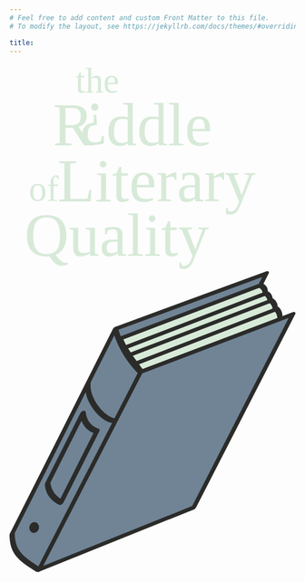 ```yaml
---
# Feel free to add content and custom Front Matter to this file.
# To modify the layout, see https://jekyllrb.com/docs/themes/#overriding-theme-defaults

title:
---
```

<svg id="riddle_title_logo" viewBox="0 0 1633.32 1188.37">
<!-- orignal dimensions: 1499px x 1091px -->
<!-- Initial font: Abril Fatface -->
 <defs>
  <style type="text/css">
   <![CDATA[
      @import url('https://fonts.googleapis.com/css2?family=Odibee+Sans&display=swap');
    .fil0 {fill:#D7EAD8}
    .fnt0 {font-weight:normal;font-size:204.86px;font-family:'Odibee Sans'}
    .fnt1 {font-weight:normal;font-size:351.19px;font-family:'Odibee Sans'}
   ]]>
  </style>
 </defs>
 <g id="riddle_title">
  <text x="376.41" y="170.00"  class="fil0 fnt0">the</text>
  <text x="247.00" y="468.34"  class="fil0 fnt1">R</text>
  <text x="401.36" y="394.59"  class="fil0 fnt1">¿</text>
  <text x="552.54" y="468.34"  class="fil0 fnt1">ddle</text>
  <text x="110.00" y="788.61"  class="fil0 fnt0">of</text>
  <text x="273.51" y="789.36"  class="fil0 fnt1">Literary</text>
  <text x="85.23" y="1100.57"  class="fil0 fnt1">Quality</text>
 </g>
</svg>

<svg id="riddle_title_book" viewBox="0 0 169.34 178.56">
 <defs>
  <style type="text/css">
   <![CDATA[
    .fil4 {fill:#2B2B2A}
    .fil0 {fill:#D7EAD8}
    .fil2 {fill:#708495}
    .fil1 {fill:#2B2B2A;fill-rule:nonzero}
    .fil3 {fill:#2B2B2A;fill-rule:nonzero}
   ]]>
  </style>
 </defs>
 <g id="Layer_x0020_1">
  <metadata id="CorelCorpID_0Corel-Layer"/>
  <g>
   <polygon class="fil0" points="78.29,58.71 160.86,27.62 148.55,8.42 65.63,38.54 68.72,44.93 72.87,51.31 "/>
   <path id="1" class="fil1" d="M160.88 27.08l0.6 0.09 -0.64 0.99 -82.58 31.09 0.05 -1.08 82.57 -31.09zm0.6 0.09l0.39 0.6 -1.03 0.39 0.64 -0.99zm-13.54 -18.3l0.65 -1 0.58 0.1 12.31 19.2 -1.24 0.9 -12.3 -19.2zm0.65 -1l0.42 -0.15 0.16 0.25 -0.58 -0.1zm-82.99 31.21l-0.6 -0.12 0.67 -0.97 82.92 -30.12 -0.07 1.09 -82.92 30.12zm-0.6 -0.12l-0.3 -0.62 0.97 -0.35 -0.67 0.97zm4.36 5.55l-1.26 0.87 -0.01 -0.04 -3.09 -6.38 1.27 -0.84 3.09 6.39zm-1.26 0.87l-0.01 -0.02 0 -0.02 0.01 0.04zm5.39 5.48l-1.22 0.92 -0.01 -0.02 -4.16 -6.38 1.24 -0.91 4.15 6.39zm-1.22 0.92l-0.01 -0.02 0 0.01 0.01 0.01zm6.62 6.47l-0.63 1 -0.58 -0.07 -5.41 -7.4 1.21 -0.93 5.41 7.4zm-0.63 1l-0.41 0.16 -0.17 -0.23 0.58 0.07z"/>
  </g>
  <g>
   <polygon class="fil2" points="10.15,172.86 17.13,177.59 77.36,60.35 69.6,50.5 64.64,41.41 62.08,35.31 1.53,155.71 2.75,163.39 5.38,168.2 "/>
   <path id="1" class="fil1" d="M17.66 177.06l0.06 0.54 -1.13 0.52 -6.97 -4.73 1.07 -1.06 6.97 4.73zm0.06 0.54l-0.49 0.96 -0.64 -0.44 1.13 -0.52zm59.04 -117.26l1.2 -0.46 -0.01 0.48 -60.23 117.24 -1.19 -0.02 60.23 -117.24zm1.2 -0.46l0.14 0.18 -0.15 0.3 0.01 -0.48zm-8.96 -8.9l-0.03 -0.04 1.23 -0.91 7.76 9.85 -1.21 0.94 -7.75 -9.84zm0 0l-0.02 -0.02 -0.01 -0.02 0.03 0.04zm-4.99 -9.14l-0.01 -0.02 1.27 -0.84 4.96 9.09 -1.26 0.87 -4.96 -9.1zm0 0l-0.01 -0.01 0 -0.01 0.01 0.02zm-2.57 -6.12l0.04 -0.41 1.24 -0.4 2.56 6.1 -1.28 0.81 -2.56 -6.1zm0.04 -0.41l0.77 -1.52 0.47 1.12 -1.24 0.4zm-59.35 120.4l-1.26 0.33 0.07 -0.33 60.54 -120.4 1.19 0 -60.54 120.4zm-1.26 0.33l-0.02 -0.15 0.09 -0.18 -0.07 0.33zm2.54 7.02l-1.29 0.76 -0.03 -0.1 -1.22 -7.68 1.32 -0.66 1.22 7.68zm-1.29 0.76l-0.02 -0.04 -0.01 -0.06 0.03 0.1zm3.89 3.95l-1.21 0.93 -0.05 -0.07 -2.63 -4.81 1.26 -0.86 2.63 4.81zm-1.21 0.93l-0.03 -0.03 -0.02 -0.04 0.05 0.07zm5.93 3.66l-1.11 1.03 -0.04 -0.03 -4.78 -4.66 1.16 -1 4.77 4.66zm-1.11 1.03l-0.03 -0.01 -0.01 -0.02 0.04 0.03z"/>
  </g>
  <polygon class="fil2" points="63.05,33.63 64.72,40.29 148.37,8.79 152.01,1.5 "/>
  <g>
   <path class="fil1" d="M0.41 155.23l2.73 0c-0.38,0.75 -1.3,1.37 -2.05,1.37 -0.76,-0.01 -1.06,-0.62 -0.68,-1.37zm60.85 -121.01l1.44 -1.25 1.3 1.25 -60.86 121.01 -2.73 0 60.85 -121.01zm2.74 0l-2.74 0c0.38,-0.76 1.3,-1.37 2.06,-1.37 0.75,0 1.06,0.61 0.68,1.37zm88.16 -34.1l1.31 1.25 -1.44 1.25 -89.47 32.85 0.14 -2.5 89.46 -32.85zm-0.13 2.5l0.13 -2.5c0.85,-0.31 1.5,0 1.47,0.69 -0.04,0.69 -0.75,1.5 -1.6,1.81zm-2.11 5.8l-2.49 1.28 -0.24 -1.28 3.54 -7.05 2.74 0 -3.55 7.05zm-2.73 0l2.73 0c-0.38,0.75 -1.3,1.37 -2.05,1.37 -0.76,0 -1.06,-0.62 -0.68,-1.37zm3.07 5.77l-0.41 -0.75 0.01 -0.14 0.01 -0.15 0 -0.14 -0.01 -0.14 -0.01 -0.14 -0.01 -0.14 -0.02 -0.14 -0.02 -0.13 -0.03 -0.13 -0.04 -0.13 -0.04 -0.12 -0.04 -0.13 -0.05 -0.12 -0.06 -0.12 -0.06 -0.12 -0.07 -0.12 -0.07 -0.12 -0.08 -0.11 -0.08 -0.11 -0.1 -0.11 -0.1 -0.11 -0.1 -0.11 -0.11 -0.11 -0.12 -0.1 -0.13 -0.1 -0.13 -0.1 -0.14 -0.1 -0.15 -0.09 -0.15 -0.1 -0.17 -0.09 -0.17 -0.08 -0.18 -0.09 2.25 -2.56 0.22 0.1 0.21 0.11 0.21 0.11 0.19 0.12 0.19 0.12 0.18 0.13 0.18 0.13 0.16 0.13 0.16 0.14 0.15 0.14 0.14 0.15 0.14 0.15 0.12 0.15 0.12 0.16 0.11 0.16 0.11 0.16 0.09 0.17 0.09 0.17 0.08 0.18 0.08 0.18 0.06 0.18 0.06 0.18 0.05 0.19 0.04 0.19 0.04 0.2 0.03 0.2 0.02 0.19 0.01 0.21 0.01 0.2 0 0.21 -0.01 0.21 -0.01 0.21 -0.4 -0.74 -2.25 2.56zm-0.41 -0.75l3.06 -1.07c-0.05,0.7 -0.78,1.5 -1.62,1.8 -0.85,0.29 -1.49,-0.03 -1.44,-0.73zm3.29 4.98l-0.39 -0.61 -0.01 -0.15 -0.01 -0.15 -0.02 -0.15 -0.02 -0.14 -0.03 -0.15 -0.03 -0.13 -0.03 -0.14 -0.04 -0.13 -0.04 -0.13 -0.05 -0.13 -0.05 -0.13 -0.05 -0.12 -0.06 -0.12 -0.07 -0.12 -0.07 -0.12 -0.07 -0.11 -0.08 -0.12 -0.08 -0.11 -0.08 -0.1 -0.1 -0.11 -0.09 -0.1 -0.11 -0.1 -0.1 -0.1 -0.11 -0.09 -0.12 -0.09 -0.12 -0.09 -0.13 -0.09 -0.13 -0.09 -0.14 -0.08 -0.15 -0.08 -0.15 -0.08 -0.15 -0.07 2.25 -2.56 0.19 0.09 0.19 0.1 0.19 0.1 0.18 0.11 0.17 0.11 0.16 0.11 0.16 0.12 0.16 0.12 0.15 0.13 0.14 0.13 0.13 0.13 0.13 0.14 0.13 0.14 0.12 0.14 0.11 0.15 0.1 0.15 0.1 0.16 0.1 0.16 0.08 0.16 0.09 0.17 0.07 0.17 0.07 0.17 0.07 0.18 0.05 0.18 0.05 0.18 0.05 0.19 0.04 0.19 0.04 0.18 0.03 0.2 0.02 0.2 0.02 0.2 0.01 0.2 -0.39 -0.62 -2.28 2.55zm-0.39 -0.61l3.06 -1.32c0.03,0.66 -0.63,1.49 -1.47,1.86 -0.85,0.36 -1.56,0.12 -1.59,-0.54zm3.54 5.62l-0.51 -0.69 -0.01 -0.19 -0.01 -0.2 -0.02 -0.19 -0.02 -0.18 -0.03 -0.18 -0.03 -0.17 -0.04 -0.18 -0.04 -0.16 -0.05 -0.17 -0.05 -0.15 -0.06 -0.16 -0.06 -0.15 -0.07 -0.15 -0.07 -0.14 -0.07 -0.14 -0.08 -0.13 -0.09 -0.13 -0.09 -0.13 -0.09 -0.12 -0.1 -0.12 -0.1 -0.12 -0.11 -0.11 -0.11 -0.11 -0.12 -0.11 -0.12 -0.1 -0.13 -0.1 -0.13 -0.1 -0.14 -0.09 -0.14 -0.09 -0.15 -0.08 -0.15 -0.09 -0.16 -0.08 2.28 -2.55 0.2 0.1 0.19 0.11 0.19 0.11 0.18 0.11 0.17 0.12 0.18 0.13 0.16 0.12 0.16 0.14 0.15 0.14 0.15 0.14 0.14 0.15 0.14 0.15 0.13 0.16 0.12 0.16 0.12 0.17 0.11 0.17 0.11 0.18 0.1 0.18 0.09 0.19 0.09 0.19 0.08 0.2 0.07 0.2 0.07 0.21 0.06 0.21 0.06 0.22 0.05 0.22 0.04 0.22 0.03 0.23 0.03 0.24 0.02 0.23 0.02 0.25 0.01 0.25 -0.51 -0.69 -2.04 2.65zm-0.51 -0.69l3.06 -1.27c0.02,0.66 -0.65,1.49 -1.5,1.84 -0.84,0.36 -1.54,0.1 -1.56,-0.57zm2.79 4.95l0 -0.12 0 -0.12 -0.02 -0.14 -0.01 -0.14 -0.02 -0.15 -0.03 -0.16 -0.03 -0.16 -0.04 -0.17 -0.04 -0.16 -0.05 -0.17 -0.06 -0.17 -0.05 -0.18 -0.07 -0.17 -0.07 -0.17 -0.07 -0.17 -0.08 -0.16 -0.08 -0.17 -0.09 -0.15 -0.09 -0.16 -0.09 -0.15 -0.1 -0.14 -0.1 -0.14 -0.11 -0.12 -0.11 -0.12 -0.11 -0.12 -0.11 -0.1 -0.11 -0.09 -0.11 -0.08 -0.11 -0.07 -0.11 -0.06 -0.11 -0.05 -0.1 -0.03 2.04 -2.65 0.23 0.09 0.22 0.09 0.2 0.11 0.2 0.13 0.18 0.13 0.17 0.14 0.16 0.15 0.16 0.16 0.15 0.16 0.14 0.17 0.13 0.18 0.13 0.18 0.12 0.19 0.11 0.19 0.11 0.2 0.1 0.2 0.1 0.2 0.09 0.21 0.08 0.2 0.08 0.21 0.07 0.21 0.06 0.2 0.06 0.21 0.05 0.21 0.05 0.21 0.04 0.2 0.04 0.2 0.02 0.2 0.03 0.2 0.01 0.19 0.01 0.19 0 0.19 -3.06 1.21zm0 0l3.06 -1.21c-0.01,0.68 -0.7,1.5 -1.54,1.84 -0.85,0.33 -1.53,0.05 -1.52,-0.63z"/>
  </g>
  <g>
   <polygon class="fil2" points="17.43,177 109.12,140.11 167.81,25.55 77.66,59.75 "/>
   <path id="1" class="fil1" d="M109.12 138.89l1.36 1.23 -1.36 1.21 -91.69 36.89 -0.01 -2.45 91.7 -36.88zm0 2.44l0 -2.44c0.84,-0.34 1.53,-0.07 1.53,0.6 0,0.68 -0.69,1.5 -1.53,1.84zm57.33 -115.8l1.4 -1.22 1.32 1.25 -58.69 114.56 -2.72 -0.03 58.69 -114.56zm2.72 0.03l-2.72 -0.03c0.38,-0.75 1.31,-1.36 2.06,-1.35 0.75,0.01 1.04,0.63 0.66,1.38zm-91.56 35.43l-1.31 -1.25 1.4 -1.23 90.15 -34.2 -0.09 2.48 -90.15 34.2zm0.09 -2.48l-0.09 2.48c-0.84,0.32 -1.51,0.03 -1.48,-0.66 0.02,-0.68 0.72,-1.5 1.57,-1.82zm-58.91 118.5l-1.36 1.21 -1.36 -1.24 60.23 -117.24 2.72 0.03 -60.23 117.24zm-2.72 -0.03l2.72 0.03c-0.39,0.76 -1.32,1.36 -2.07,1.35 -0.75,0 -1.04,-0.63 -0.65,-1.38z"/>
  </g>
  <g>
   <polygon class="fil1" points="76.32,60.89 75.68,60.22 75.05,59.54 74.42,58.85 73.81,58.16 73.21,57.46 72.61,56.75 72.03,56.04 71.45,55.31 70.89,54.58 70.34,53.84 69.79,53.08 69.26,52.32 68.74,51.56 68.23,50.78 67.73,49.99 67.24,49.19 66.77,48.39 66.3,47.57 65.85,46.75 65.41,45.91 64.98,45.06 64.57,44.21 64.17,43.34 63.78,42.47 63.4,41.58 63.03,40.68 62.68,39.77 62.34,38.85 62.02,37.92 61.71,36.98 61.41,36.03 61.13,35.06 64.13,33.37 64.41,34.31 64.69,35.24 65,36.16 65.31,37.07 65.64,37.96 65.99,38.85 66.34,39.73 66.71,40.59 67.09,41.45 67.49,42.29 67.89,43.13 68.31,43.96 68.74,44.77 69.18,45.58 69.63,46.38 70.1,47.16 70.58,47.94 71.06,48.71 71.56,49.47 72.07,50.23 72.59,50.97 73.12,51.71 73.67,52.43 74.22,53.15 74.78,53.86 75.35,54.57 75.94,55.26 76.53,55.95 77.13,56.63 77.74,57.3 78.36,57.96 78.99,58.62 "/>
  </g>
  <g>
   <polygon class="fil3" points="62.42,89.82 61.62,89.96 60.86,89.97 60.13,89.88 59.4,89.72 58.68,89.48 57.95,89.18 57.21,88.81 56.46,88.38 55.71,87.9 54.96,87.36 54.21,86.76 53.46,86.12 52.72,85.43 51.99,84.69 51.28,83.91 50.58,83.09 49.91,82.23 49.26,81.34 48.64,80.41 48.05,79.46 47.5,78.48 46.99,77.47 46.53,76.44 46.11,75.39 45.75,74.32 45.44,73.24 45.2,72.14 45.02,71.03 44.92,69.91 44.89,68.78 44.94,67.64 45.08,66.5 48.11,65.61 47.99,66.58 47.95,67.57 47.98,68.57 48.07,69.57 48.23,70.58 48.46,71.59 48.74,72.6 49.08,73.59 49.47,74.58 49.91,75.55 50.39,76.51 50.91,77.44 51.47,78.35 52.06,79.23 52.68,80.09 53.33,80.91 53.99,81.69 54.68,82.43 55.37,83.13 56.07,83.79 56.78,84.4 57.48,84.96 58.18,85.46 58.87,85.9 59.54,86.29 60.19,86.61 60.8,86.87 61.38,87.06 61.91,87.18 62.38,87.23 62.74,87.23 62.99,87.19 "/>
  </g>
  <g>
   <path class="fil1" d="M3.06 155.1l-3.06 1.23c0,-0.68 0.68,-1.5 1.53,-1.84 0.85,-0.34 1.53,-0.06 1.53,0.61zm12.56 23.03l-0.82 -0.54 -0.81 -0.53 -0.79 -0.52 -0.78 -0.51 -0.76 -0.5 -0.75 -0.5 -0.73 -0.51 -0.71 -0.5 -0.69 -0.5 -0.68 -0.52 -0.65 -0.51 -0.64 -0.53 -0.61 -0.54 -0.58 -0.55 -0.57 -0.57 -0.54 -0.59 -0.51 -0.61 -0.49 -0.63 -0.46 -0.65 -0.43 -0.68 -0.4 -0.71 -0.38 -0.73 -0.34 -0.77 -0.3 -0.8 -0.28 -0.83 -0.24 -0.88 -0.2 -0.91 -0.17 -0.95 -0.13 -0.99 -0.1 -1.03 -0.06 -1.08 -0.02 -1.13 3.06 -1.23 0.02 1.06 0.06 1.01 0.09 0.97 0.12 0.92 0.16 0.88 0.19 0.84 0.22 0.8 0.25 0.77 0.28 0.74 0.31 0.7 0.34 0.68 0.37 0.64 0.4 0.63 0.43 0.6 0.45 0.59 0.48 0.56 0.5 0.55 0.53 0.54 0.56 0.52 0.58 0.51 0.6 0.51 0.63 0.5 0.66 0.49 0.67 0.49 0.7 0.49 0.71 0.5 0.74 0.49 0.75 0.5 0.78 0.51 0.79 0.52 0.81 0.52 0.83 0.54 -2.45 2.46zm0 0l2.45 -2.46c0.51,0.34 0.37,1.16 -0.3,1.84 -0.67,0.67 -1.64,0.95 -2.15,0.62z"/>
  </g>
  <g>
   <path class="fil1" d="M31.94 137.17l-2.73 1.36 -0.43 -0.24 -0.42 -0.24 -0.41 -0.25 -0.4 -0.26 -0.4 -0.27 -0.38 -0.28 -0.38 -0.28 -0.36 -0.29 -0.36 -0.3 -0.34 -0.31 -0.34 -0.32 -0.32 -0.33 -0.31 -0.33 -0.3 -0.35 -0.29 -0.35 -0.28 -0.37 -0.27 -0.37 -0.25 -0.39 -0.24 -0.4 -0.22 -0.4 -0.22 -0.42 -0.2 -0.43 -0.18 -0.43 -0.17 -0.45 -0.16 -0.47 -0.14 -0.47 -0.13 -0.48 -0.11 -0.5 -0.1 -0.51 -0.08 -0.51 -0.07 -0.54 -0.04 -0.54 3.29 -1.47 0.04 0.48 0.06 0.47 0.07 0.46 0.09 0.45 0.1 0.44 0.11 0.43 0.13 0.42 0.13 0.41 0.16 0.4 0.16 0.39 0.18 0.38 0.19 0.37 0.2 0.36 0.21 0.35 0.23 0.34 0.23 0.34 0.25 0.33 0.26 0.31 0.27 0.32 0.28 0.3 0.3 0.3 0.3 0.28 0.31 0.28 0.33 0.28 0.33 0.26 0.34 0.26 0.36 0.26 0.36 0.24 0.37 0.24 0.39 0.24 0.39 0.23 0.4 0.22 -2.74 1.35 2.95 0zm-2.73 1.36l2.52 -2.71c0.58,0.31 0.5,1.18 -0.2,1.93 -0.69,0.75 -1.73,1.1 -2.32,0.78zm23.64 -45.05l0.35 1.41 -0.66 1.33 -0.67 1.32 -0.66 1.32 -0.67 1.32 -0.66 1.32 -0.66 1.32 -0.67 1.32 -0.66 1.32 -0.67 1.33 -0.66 1.32 -0.67 1.32 -0.66 1.32 -0.67 1.32 -0.66 1.32 -0.66 1.32 -0.67 1.32 -0.66 1.33 -0.67 1.32 -0.66 1.32 -0.67 1.32 -0.66 1.32 -0.67 1.32 -0.66 1.32 -0.66 1.32 -0.67 1.33 -0.66 1.32 -0.67 1.32 -0.66 1.32 -0.67 1.32 -0.66 1.32 -0.67 1.32 -0.66 1.32 -2.95 0 0.67 -1.32 0.66 -1.32 0.67 -1.32 0.66 -1.32 0.67 -1.32 0.66 -1.33 0.67 -1.32 0.66 -1.32 0.66 -1.32 0.67 -1.32 0.66 -1.32 0.67 -1.32 0.66 -1.32 0.67 -1.33 0.66 -1.32 0.67 -1.32 0.66 -1.32 0.67 -1.32 0.66 -1.32 0.66 -1.32 0.67 -1.32 0.66 -1.33 0.67 -1.32 0.66 -1.32 0.67 -1.32 0.66 -1.32 0.66 -1.32 0.67 -1.32 0.66 -1.33 0.67 -1.32 0.66 -1.32 0.67 -1.32 0.34 1.42 2.25 -2.83zm0.35 1.41l-2.94 0c0.41,-0.81 1.4,-1.47 2.21,-1.47 0.81,0 1.14,0.66 0.73,1.47zm-11.23 -10.72l3.11 -0.77 0.07 0.5 0.07 0.48 0.09 0.47 0.1 0.46 0.11 0.44 0.13 0.44 0.13 0.42 0.15 0.4 0.16 0.4 0.17 0.39 0.18 0.37 0.2 0.36 0.2 0.35 0.22 0.34 0.23 0.32 0.24 0.32 0.25 0.31 0.26 0.29 0.27 0.28 0.28 0.27 0.3 0.27 0.3 0.25 0.32 0.24 0.33 0.23 0.34 0.22 0.35 0.21 0.36 0.2 0.37 0.19 0.38 0.18 0.4 0.17 0.4 0.16 0.41 0.15 -2.25 2.83 -0.46 -0.17 -0.46 -0.18 -0.44 -0.19 -0.44 -0.21 -0.42 -0.21 -0.41 -0.23 -0.39 -0.24 -0.39 -0.25 -0.37 -0.26 -0.36 -0.28 -0.35 -0.28 -0.34 -0.3 -0.32 -0.31 -0.31 -0.32 -0.3 -0.34 -0.29 -0.35 -0.27 -0.36 -0.26 -0.37 -0.25 -0.38 -0.23 -0.4 -0.22 -0.41 -0.21 -0.42 -0.19 -0.44 -0.18 -0.44 -0.17 -0.46 -0.15 -0.47 -0.14 -0.49 -0.12 -0.49 -0.11 -0.51 -0.1 -0.52 -0.08 -0.53 -0.07 -0.55 3.11 -0.77 -2.94 -0.01zm3.11 -0.77l-3.28 1.55c-0.08,-0.69 0.59,-1.6 1.5,-2.03 0.9,-0.43 1.7,-0.21 1.78,0.48zm-21.06 42.32l-3.11 0.73 0.17 -0.74 20.89 -41.54 2.94 0.01 -20.89 41.54zm-2.94 -0.01l2.94 0.01c-0.4,0.81 -1.4,1.47 -2.21,1.47 -0.81,0 -1.14,-0.66 -0.73,-1.48z"/>
  </g>
  <g>
   <path class="fil4" d="M16.28 150.47c-0.77,-1.14 -2.15,-1.38 -3.09,-0.53 -0.94,0.85 -1.07,2.47 -0.3,3.62 0.77,1.14 2.15,1.38 3.09,0.53 0.94,-0.85 1.07,-2.47 0.3,-3.62z"/>
   <path id="1" class="fil1" d="M12.83 149.63l0 0 0.15 -0.12 0.14 -0.11 0.15 -0.1 0.16 -0.1 0.16 -0.08 0.15 -0.07 0.16 -0.06 0.15 -0.05 0.16 -0.04 0.14 -0.03 0.15 -0.02 0.14 -0.01 0.15 -0.01 0.13 0.01 0.14 0.01 0.13 0.02 0.13 0.02 0.12 0.04 0.13 0.04 0.12 0.04 0.11 0.05 0.12 0.06 0.11 0.06 0.11 0.07 0.11 0.08 0.1 0.08 0.1 0.09 0.1 0.09 0.09 0.1 0.09 0.1 0.08 0.11 0.09 0.12 -1.23 0.91 -0.07 -0.09 -0.07 -0.09 -0.07 -0.09 -0.08 -0.08 -0.07 -0.07 -0.08 -0.07 -0.08 -0.06 -0.08 -0.06 -0.08 -0.05 -0.09 -0.05 -0.08 -0.04 -0.08 -0.04 -0.09 -0.03 -0.08 -0.02 -0.08 -0.03 -0.08 -0.01 -0.08 -0.01 -0.08 -0.01 -0.07 0 -0.07 0 -0.07 0 -0.06 0.01 -0.06 0.02 -0.05 0.01 -0.05 0.01 -0.05 0.02 -0.04 0.02 -0.04 0.02 -0.03 0.02 -0.04 0.03 -0.04 0.03 -0.03 0.03 0 0 -0.72 -0.62zm-0.55 4.38l0 0 -0.08 -0.12 -0.07 -0.12 -0.07 -0.13 -0.06 -0.12 -0.05 -0.13 -0.05 -0.14 -0.04 -0.13 -0.04 -0.14 -0.03 -0.13 -0.02 -0.14 -0.02 -0.14 -0.02 -0.14 0 -0.14 -0.01 -0.14 0.01 -0.14 0 -0.14 0.02 -0.15 0.02 -0.14 0.03 -0.14 0.03 -0.14 0.04 -0.14 0.05 -0.15 0.05 -0.14 0.06 -0.14 0.07 -0.14 0.08 -0.15 0.08 -0.14 0.1 -0.13 0.1 -0.14 0.12 -0.14 0.12 -0.13 0.13 -0.13 0.72 0.62 -0.04 0.03 -0.04 0.04 -0.03 0.05 -0.04 0.05 -0.04 0.06 -0.04 0.06 -0.04 0.06 -0.03 0.07 -0.03 0.08 -0.03 0.09 -0.03 0.08 -0.03 0.09 -0.02 0.1 -0.02 0.09 -0.01 0.1 -0.01 0.11 -0.01 0.1 0 0.11 0 0.1 0.01 0.11 0.01 0.11 0.01 0.11 0.02 0.11 0.03 0.11 0.03 0.11 0.03 0.1 0.04 0.11 0.04 0.11 0.05 0.1 0.05 0.1 0.06 0.1 0.07 0.1 0 0 -1.23 0.91zm4.06 0.39l0 0 -0.14 0.12 -0.15 0.11 -0.15 0.1 -0.16 0.1 -0.16 0.08 -0.15 0.07 -0.16 0.06 -0.15 0.05 -0.15 0.04 -0.15 0.03 -0.15 0.02 -0.14 0.01 -0.14 0.01 -0.14 -0.01 -0.13 -0.01 -0.14 -0.02 -0.12 -0.02 -0.13 -0.04 -0.13 -0.04 -0.12 -0.04 -0.11 -0.05 -0.12 -0.06 -0.11 -0.06 -0.11 -0.07 -0.11 -0.08 -0.1 -0.08 -0.1 -0.09 -0.09 -0.09 -0.1 -0.1 -0.09 -0.1 -0.08 -0.11 -0.08 -0.12 1.23 -0.91 0.06 0.09 0.07 0.09 0.07 0.09 0.08 0.08 0.07 0.07 0.08 0.07 0.08 0.06 0.08 0.06 0.08 0.05 0.09 0.05 0.08 0.04 0.09 0.04 0.08 0.03 0.08 0.02 0.08 0.03 0.08 0.01 0.08 0.01 0.08 0.01 0.07 0 0.07 0 0.07 0 0.06 -0.01 0.06 -0.02 0.06 -0.01 0.04 -0.01 0.05 -0.02 0.04 -0.02 0.04 -0.02 0.03 -0.02 0.04 -0.03 0.04 -0.03 0.03 -0.03 0 0 0.72 0.62zm0.56 -4.38l0 0 0.07 0.12 0.07 0.12 0.07 0.13 0.06 0.12 0.05 0.13 0.05 0.14 0.04 0.13 0.04 0.13 0.03 0.14 0.02 0.14 0.02 0.14 0.02 0.14 0.01 0.14 0 0.14 0 0.14 -0.01 0.14 -0.02 0.14 -0.02 0.15 -0.03 0.14 -0.03 0.14 -0.04 0.14 -0.04 0.15 -0.06 0.14 -0.06 0.14 -0.07 0.14 -0.07 0.14 -0.09 0.14 -0.1 0.14 -0.1 0.14 -0.11 0.14 -0.13 0.13 -0.13 0.13 -0.72 -0.62 0.04 -0.03 0.04 -0.04 0.03 -0.05 0.04 -0.05 0.04 -0.05 0.04 -0.07 0.04 -0.06 0.03 -0.08 0.03 -0.07 0.04 -0.09 0.02 -0.08 0.03 -0.09 0.02 -0.1 0.02 -0.09 0.01 -0.1 0.01 -0.11 0.01 -0.1 0 -0.11 0 -0.1 0 -0.11 -0.02 -0.11 -0.01 -0.11 -0.02 -0.11 -0.03 -0.11 -0.03 -0.11 -0.03 -0.1 -0.04 -0.11 -0.04 -0.11 -0.05 -0.1 -0.05 -0.1 -0.06 -0.1 -0.06 -0.1 0 0 1.23 -0.91z"/>
  </g>
  <g>
   <path class="fil1" d="M148.51 9.66l0.09 -2.48c0.84,-0.32 1.51,-0.03 1.48,0.66 -0.02,0.68 -0.72,1.5 -1.57,1.82zm-82.85 31.48l0.08 -2.48 82.86 -31.48 -0.09 2.48 -82.85 31.48zm0.08 -2.48l-0.08 2.48c-0.85,0.32 -1.51,0.02 -1.49,-0.66 0.02,-0.68 0.72,-1.5 1.57,-1.82z"/>
  </g>
  <g>
   <path class="fil1" d="M151.19 14.68l0.06 -2.48c0.85,-0.32 1.52,-0.03 1.5,0.65 -0.02,0.69 -0.72,1.5 -1.56,1.83zm-83.29 32l0.07 -2.48 83.28 -32 -0.06 2.48 -83.29 32zm0.07 -2.48l-0.07 2.48c-0.85,0.32 -1.52,0.03 -1.5,-0.65 0.02,-0.68 0.72,-1.5 1.57,-1.83z"/>
  </g>
  <g>
   <path class="fil1" d="M154.4 18.92l0.07 -2.47c0.85,-0.33 1.52,-0.04 1.5,0.65 -0.02,0.68 -0.72,1.49 -1.57,1.82zm-83.91 32.21l0.07 -2.48 83.91 -32.2 -0.07 2.47 -83.91 32.21zm0.07 -2.48l-0.07 2.48c-0.84,0.32 -1.51,0.03 -1.49,-0.65 0.01,-0.69 0.72,-1.5 1.56,-1.83z"/>
  </g>
  <g>
   <path class="fil1" d="M157.76 23.87l0.06 -2.47c0.84,-0.32 1.51,-0.04 1.5,0.65 -0.02,0.68 -0.71,1.5 -1.56,1.82zm-83.31 32.2l0.06 -2.47 83.31 -32.2 -0.06 2.47 -83.31 32.2zm0.06 -2.47l-0.06 2.47c-0.84,0.33 -1.51,0.04 -1.5,-0.64 0.02,-0.68 0.72,-1.5 1.56,-1.83z"/>
  </g>
 </g>
</svg>
